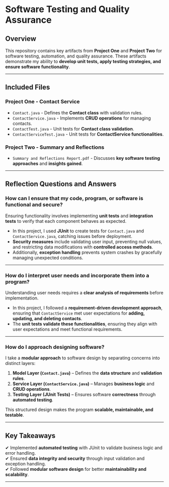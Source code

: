 #  Software Testing and Quality Assurance   

## Overview
This repository contains key artifacts from **Project One** and **Project Two** for software testing, automation, and quality assurance. These artifacts demonstrate my ability to **develop unit tests, apply testing strategies, and ensure software functionality**.

---

## Included Files

### **Project One - Contact Service**
- `Contact.java` - Defines the **Contact class** with validation rules.
- `ContactService.java` - Implements **CRUD operations** for managing contacts.
- `ContactTest.java` - Unit tests for **Contact class validation**.
- `ContactServiceTest.java` - Unit tests for **ContactService functionalities**.

### **Project Two - Summary and Reflections**
- `Summary and Reflections Report.pdf` - Discusses **key software testing approaches** and **insights gained**.

---

## Reflection Questions and Answers

### **How can I ensure that my code, program, or software is functional and secure?**
Ensuring functionality involves implementing **unit tests** and **integration tests** to verify that each component behaves as expected.  
- In this project, I used **JUnit** to create tests for `Contact.java` and `ContactService.java`, catching issues before deployment.  
- **Security measures** include validating user input, preventing null values, and restricting data modifications with **controlled access methods**.  
- Additionally, **exception handling** prevents system crashes by gracefully managing unexpected conditions.

---

### **How do I interpret user needs and incorporate them into a program?**
Understanding user needs requires a **clear analysis of requirements** before implementation.  
- In this project, I followed a **requirement-driven development approach**, ensuring that `ContactService` met user expectations for **adding, updating, and deleting contacts**.  
- The **unit tests validate these functionalities**, ensuring they align with user expectations and meet functional requirements.

---

### **How do I approach designing software?**
I take a **modular approach** to software design by separating concerns into distinct layers:

1. **Model Layer (`Contact.java`)** – Defines the **data structure** and **validation rules**.  
2. **Service Layer (`ContactService.java`)** – Manages **business logic** and **CRUD operations**.  
3. **Testing Layer (JUnit Tests)** – Ensures software **correctness** through **automated testing**.

This structured design makes the program **scalable, maintainable, and testable**.

---

## Key Takeaways
✔ Implemented **automated testing** with JUnit to validate business logic and error handling.  
✔ Ensured **data integrity and security** through input validation and exception handling.  
✔ Followed **modular software design** for better **maintainability and scalability**.  


---
